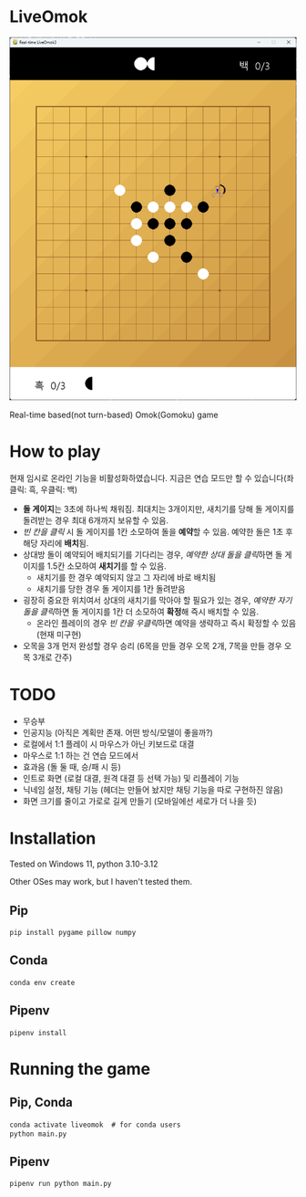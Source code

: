# LiveOmok
<img src="screenshot.png"/>

Real-time based(not turn-based) Omok(Gomoku) game


# How to play
현재 임시로 온라인 기능을 비활성화하였습니다. 지금은 연습 모드만 할 수 있습니다(좌클릭: 흑, 우클릭: 백)
- **돌 게이지**는 3초에 하나씩 채워짐. 최대치는 3개이지만, 새치기를 당해 돌 게이지를 돌려받는 경우 최대 6개까지 보유할 수 있음.
- *빈 칸을 클릭* 시 돌 게이지를 1칸 소모하여 돌을 **예약**할 수 있음. 예약한 돌은 1초 후 해당 자리에 **배치**됨.
- 상대방 돌이 예약되어 배치되기를 기다리는 경우, *예약한 상대 돌을 클릭*하면 돌 게이지를 1.5칸 소모하여 **새치기**를 할 수 있음.
  - 새치기를 한 경우 예약되지 않고 그 자리에 바로 배치됨
  - 새치기를 당한 경우 돌 게이지를 1칸 돌려받음
- 굉장히 중요한 위치여서 상대의 새치기를 막아야 할 필요가 있는 경우, *예약한 자기 돌을 클릭*하면 돌 게이지를 1칸 더 소모하여 **확정**해 즉시 배치할 수 있음.
  - 온라인 플레이의 경우 *빈 칸을 우클릭*하면 예약을 생략하고 즉시 확정할 수 있음 (현재 미구현)
- 오목을 3개 먼저 완성할 경우 승리 (6목을 만들 경우 오목 2개, 7목을 만들 경우 오목 3개로 간주)


# TODO
- 무승부
- 인공지능 (아직은 계획만 존재. 어떤 방식/모델이 좋을까?)
- 로컬에서 1:1 플레이 시 마우스가 아닌 키보드로 대결
- 마우스로 1:1 하는 건 연습 모드에서
- 효과음 (돌 둘 때, 승/패 시 등)
- 인트로 화면 (로컬 대결, 원격 대결 등 선택 가능) 및 리플레이 기능
- 닉네임 설정, 채팅 기능 (헤더는 만들어 놨지만 채팅 기능을 따로 구현하진 않음)
- 화면 크기를 줄이고 가로로 길게 만들기 (모바일에선 세로가 더 나을 듯)


# Installation
Tested on Windows 11, python 3.10-3.12

Other OSes may work, but I haven't tested them.

## Pip
```
pip install pygame pillow numpy
```

## Conda
```
conda env create
```

## Pipenv
```
pipenv install
```


# Running the game

## Pip, Conda
```
conda activate liveomok  # for conda users
python main.py
```

## Pipenv
```
pipenv run python main.py
```

